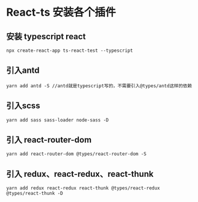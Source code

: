 # React-ts 安装各个插件

## 安装 typescript react

```
npx create-react-app ts-react-test --typescript
```

## 引入antd

```
yarn add antd -S //antd就是typescript写的，不需要引入@types/antd这样的依赖
```

## 引入scss

```
yarn add sass sass-loader node-sass -D
```


## 引入 react-router-dom

```
yarn add react-router-dom @types/react-router-dom -S
```

## 引入 redux、react-redux、react-thunk

```
yarn add redux react-redux react-thunk @types/react-redux @types/react-thunk -D
```